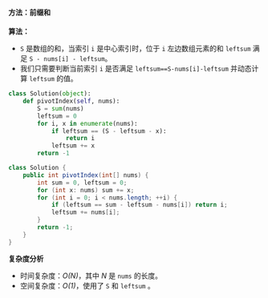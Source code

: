 ####  方法：前缀和
**算法：**
- `S` 是数组的和，当索引 `i` 是中心索引时，位于 `i` 左边数组元素的和 `leftsum` 满足 `S - nums[i] - leftsum`。
- 我们只需要判断当前索引 `i` 是否满足 `leftsum==S-nums[i]-leftsum` 并动态计算 `leftsum` 的值。

```Python [ ]
class Solution(object):
    def pivotIndex(self, nums):
        S = sum(nums)
        leftsum = 0
        for i, x in enumerate(nums):
            if leftsum == (S - leftsum - x):
                return i
            leftsum += x
        return -1
```

```Java [ ]
class Solution {
    public int pivotIndex(int[] nums) {
        int sum = 0, leftsum = 0;
        for (int x: nums) sum += x;
        for (int i = 0; i < nums.length; ++i) {
            if (leftsum == sum - leftsum - nums[i]) return i;
            leftsum += nums[i];
        }
        return -1;
    }
}
```

**复杂度分析**

* 时间复杂度：*O(N)*，其中 *N* 是 `nums` 的长度。
* 空间复杂度：*O(1)*，使用了 `S` 和 `leftsum` 。